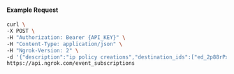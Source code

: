 <!-- Code generated for API Clients. DO NOT EDIT. -->

#### Example Request

```bash
curl \
-X POST \
-H "Authorization: Bearer {API_KEY}" \
-H "Content-Type: application/json" \
-H "Ngrok-Version: 2" \
-d '{"description":"ip policy creations","destination_ids":["ed_2p88rPxYZCrjGbAVlZCE6HxXS03"],"metadata":"{\"environment\": \"staging\"}","sources":[{"type":"ip_policy_created.v0"}]}' \
https://api.ngrok.com/event_subscriptions
```
